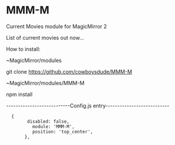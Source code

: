 # MMM-M
Current Movies module for MagicMirror 2


List of current movies out now...

How to install:

~MagicMirror/modules

git clone https://github.com/cowboysdude/MMM-M

~MagicMirror/modules/MMM-M

npm install


---------------------------Config.js entry---------------------------

      {
	      	disabled: false,
		  	  module: 'MMM-M',
		  	  position: 'top_center',
		   },


